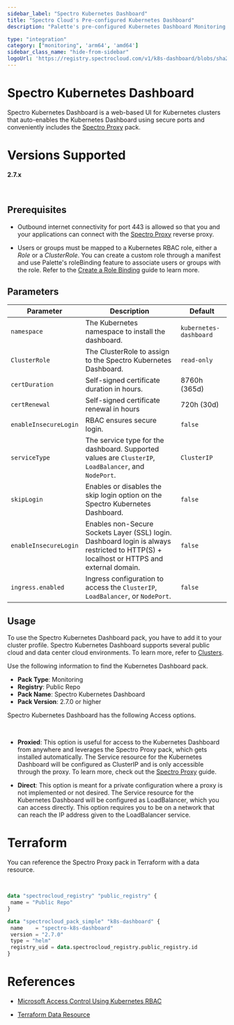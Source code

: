 ```yaml
---
sidebar_label: "Spectro Kubernetes Dashboard"
title: "Spectro Cloud's Pre-configured Kubernetes Dashboard"
description: "Palette's pre-configured Kubernetes Dashboard Monitoring pack reduces the complexity of standing up the Kubernetes dashboard for a cluster."

type: "integration"
category: ["monitoring", 'arm64', 'amd64']
sidebar_class_name: "hide-from-sidebar"
logoUrl: 'https://registry.spectrocloud.com/v1/k8s-dashboard/blobs/sha256:2de5d88b2573af42d4cc269dff75744c4174ce47cbbeed5445e51a2edd8b7429?type=image/png'
---
```






# Spectro Kubernetes Dashboard

Spectro Kubernetes Dashboard is a web-based UI for Kubernetes clusters that auto-enables the Kubernetes Dashboard using secure ports and conveniently includes the [Spectro Proxy](/integrations/frp) pack. 


# Versions Supported

**2.7.x**

<br />

## Prerequisites

- Outbound internet connectivity for port 443 is allowed so that you and your applications can connect with the [Spectro Proxy](/integrations/frp) reverse proxy.


- Users or groups must be mapped to a Kubernetes RBAC role, either a *Role* or a *ClusterRole*. You can create a custom role through a manifest and use Palette's roleBinding feature to associate users or groups with the role. Refer to the [Create a Role Binding](/clusters/cluster-management/cluster-rbac#createrolebindings) guide to learn more. 


## Parameters 

<!-- <br />

#### User Selections

These settings are also included in the manifest as `access` and `identityProvider` parameters.

| Parameter | Description | Default |
|-----------|-------------|---------|
| **Proxieds** | Controls cluster access. Private access means that nodes and pods are isolated from the internet. | Private |
| **Direct** | You can use Palette as the IDP or a third-party application as the IDP. | Palette |

#### Internal Manifest Parameters -->

| Parameter | Description | Default |
|-----------|-------------|---------|
| `namespace` | The Kubernetes namespace to install the dashboard. | `kubernetes-dashboard` |
| `ClusterRole` | The ClusterRole to assign to the Spectro Kubernetes Dashboard. | `read-only` |
| `certDuration` | Self-signed certificate duration in hours. | 8760h (365d) |
| `certRenewal` | Self-signed certificate renewal in hours | 720h (30d) |
| `enableInsecureLogin` | RBAC ensures secure login. | `false` |
| `serviceType` | The service type for the dashboard. Supported values are `ClusterIP`, `LoadBalancer`, and `NodePort`. | `ClusterIP` |
| `skipLogin` | Enables or disables the skip login option on the Spectro Kubernetes Dashboard. | `false` |
| `enableInsecureLogin` | Enables non-Secure Sockets Layer (SSL) login. Dashboard login is always restricted to HTTP(S) + localhost or HTTPS and external domain. | `false` |
| `ingress.enabled` | Ingress configuration to access the `ClusterIP`, `LoadBalancer`, or `NodePort`. | `false` |

## Usage

To use the Spectro Kubernetes Dashboard pack, you have to add it to your cluster profile. Spectro Kubernetes Dashboard supports several public cloud and data center cloud environments. To learn more, refer to [Clusters](/clusters).

Use the following information to find the Kubernetes Dashboard pack.
- **Pack Type**: Monitoring
- **Registry**: Public Repo
- **Pack Name**: Spectro Kubernetes Dashboard
- **Pack Version**: 2.7.0 or higher

Spectro Kubernetes Dashboard has the following Access options.

<br /> 

- **Proxied**:  This option is useful for access to the Kubernetes Dashboard from anywhere and leverages the Spectro Proxy pack, which gets installed automatically. The Service resource for the Kubernetes Dashboard will be configured as ClusterIP and is only accessible through the proxy. To learn more, check out the [Spectro Proxy](/integrations/frp) guide.


- **Direct**: This option is meant for a private configuration where a proxy is not implemented or not desired. The Service resource for the Kubernetes Dashboard will be configured as LoadBalancer, which you can access directly. This option requires you to be on a network that can reach the IP address given to the LoadBalancer service.


# Terraform

You can reference the Spectro Proxy pack in Terraform with a data resource.

<br />

```tf
data "spectrocloud_registry" "public_registry" {
 name = "Public Repo"
}

data "spectrocloud_pack_simple" "k8s-dashboard" {
 name    = "spectro-k8s-dashboard"
 version = "2.7.0"
 type = "helm"
 registry_uid = data.spectrocloud_registry.public_registry.id
}
```

# References

- [Microsoft Access Control Using Kubernetes RBAC](https://learn.microsoft.com/en-us/azure/aks/azure-ad-rbac?toc=https%3A%2F%2Fdocs.micro[…]icrosoft.com%2Fen-us%2Fazure%2Fbread%2Ftoc.json&tabs=portal)


- [Terraform Data Resource](https://registry.terraform.io/providers/spectrocloud/spectrocloud/latest/docs/data-sources/pack)



